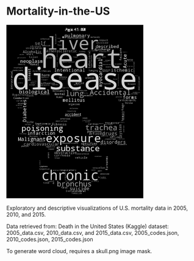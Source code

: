 # Mortality-in-the-US

![Wordcloud of causes of death from ages 41-60](death_readme_img.png)

Exploratory and descriptive visualizations of U.S. mortality data in 2005, 2010, and 2015. 

Data retrieved from: Death in the United States (Kaggle) dataset:
2005_data.csv, 2010_data.csv, and 2015_data.csv, 2005_codes.json, 2010_codes.json, 2015_codes.json

To generate word cloud, requires a skull.png image mask.
